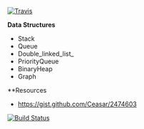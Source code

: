 [![Travis](https://travis-ci.org/im-auld/data_structures.svg)](https://travis-ci.org/im-auld/data_structures.svg)

**Data Structures**

- Stack
- Queue
- Double_linked_list_
- PriorityQueue
- BinaryHeap
- Graph

**Resources
- https://gist.github.com/Ceasar/2474603

[![Build Status](https://travis-ci.org/eyueld-codefellow/data-structures1.svg?branch=master)](https://travis-ci.org/eyueld-codefellow/data-structures1)
